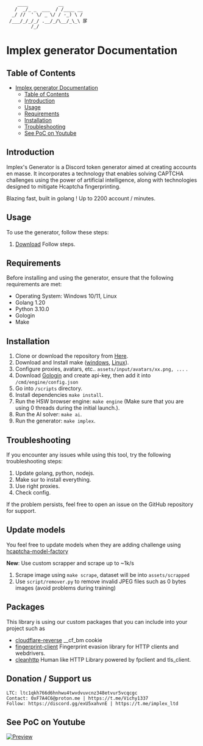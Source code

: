 ```
    ____           __
   /  _/_ _  ___  / /____ __
  _/ //  ' \/ _ \/ / -_) \ /
 /___/_/_/_/ .__/_/\__/_\_\ 㞔
         /_/               
```

# Implex generator Documentation

## Table of Contents
- [Implex generator Documentation](#implex-generator-documentation)
	- [Table of Contents](#table-of-contents)
	- [Introduction](#introduction)
	- [Usage](#usage)
	- [Requirements](#requirements)
	- [Installation](#installation)
	- [Troubleshooting](#troubleshooting)
	- [See PoC on Youtube](#see-poc-on-youtube)

## Introduction
Implex's Generator is a Discord token generator aimed at creating accounts en masse. It incorporates a technology that enables solving CAPTCHA challenges using the power of artificial intelligence, along with technologies designed to mitigate Hcaptcha fingerprinting.

Blazing fast, built in golang ! Up to 2200 account / minutes.

## Usage
To use the generator, follow these steps:
1. [Download](#installation) Follow steps.

## Requirements
Before installing and using the generator, ensure that the following requirements are met:
- Operating System: Windows 10/11, Linux
- Golang 1.20
- Python 3.10.0
- Gologin
- Make

## Installation
1. Clone or download the repository from [Here](https://github.com/Implex-ltd/Implex-generator).
2. Download and Install make ([windows](https://stackoverflow.com/questions/32127524/how-to-install-and-use-make-in-windows), [Linux](https://linuxhint.com/install-make-ubuntu/)).
3. Configure proxies, avatars, etc.. `assets/input/avatars/xx.png, ...` .
4. Download [Gologin](https://gologin.com/) and create api-key, then add it into `/cmd/engine/config.json`
5. Go into `/scripts` directory.
6. Install dependencies `make install`.
7. Run the HSW browser engine: `make engine` (Make sure that you are using 0 threads during the initial launch.).
8. Run the AI solver: `make ai`.
9. Run the generator: `make implex`.

## Troubleshooting
If you encounter any issues while using this tool, try the following troubleshooting steps:

1. Update golang, python, nodejs.
2. Make sur to install everything.
3. Use right proxies.
4. Check config.

If the problem persists, feel free to open an issue on the GitHub repository for support.

## Update models
You feel free to update models when they are adding challenge using [hcaptcha-model-factory](https://github.com/captcha-challenger/hcaptcha-model-factory)

**New**: Use custom scrapper and scrape up to ~1k/s

1. Scrape image using `make scrape`, dataset will be into `assets/scrapped`
2. Use `script/remover.py` to remove invalid JPEG files such as 0 bytes images (avoid problems during training)

## Packages
This library is using our custom packages that you can include into your project such as

- [cloudflare-reverse](https://github.com/Implex-ltd/cloudflare-reverse) __cf_bm cookie
- [fingerprint-client](https://github.com/Implex-ltd/fingerprint-client) Fingerprint evasion library for HTTP clients and webdrivers.
- [cleanhttp](https://github.com/Implex-ltd/cleanhttp) Human like HTTP Library powered by fpclient and tls_client.

## Donation / Support us

```
LTC: ltc1qkh766d6hnhwu4twvdvuvcnz348etvur5vcqcgc
Contact: 0xF7A4C6@proton.me | https://t.me/Vichy1337
Follow: https://discord.gg/exU5xahvnE | https://t.me/implex_ltd
```

## See PoC on Youtube

[![Preview](https://img.youtube.com/vi/z6Ea-SRY-qs/0.jpg)](https://www.youtube.com/watch?v=z6Ea-SRY-qs&ab_channel=Armv7l)
